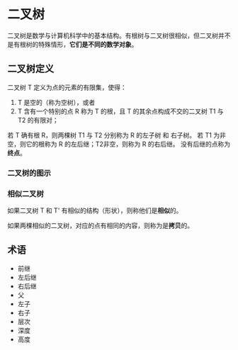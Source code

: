 # 二叉树

二叉树是数学与计算机科学中的基本结构。有根树与二叉树很相似，但二叉树并不是有根树的特殊情形，**它们是不同的数学对象**。

## 二叉树定义

二叉树 T 定义为点的元素的有限集，使得：
  1. T 是空的（称为空树），或者
  2. T 含有一个特别的点 R 称为 T 的根，且 T 的其余点构成不交的二叉树 T1 与 T2 的有限对；

若 T 确有根 R，则两棵树 T1 与 T2 分别称为 R 的左子树 和 右子树。
若 T1 为非空，则它的根称为 R 的左后继；T2非空，则称为 R 的右后继。
没有后继的点称为**终点**。

### 二叉树的图示

### 相似二叉树

如果二叉树 T 和 T' 有相似的结构（形状），则称他们是**相似**的。

如果两棵相似的二叉树，对应的点有相同的内容，则称为是**拷贝**的。

## 术语

- 前继
- 左后继
- 右后继
- 父
- 左子
- 右子
- 层次
- 深度
- 高度
